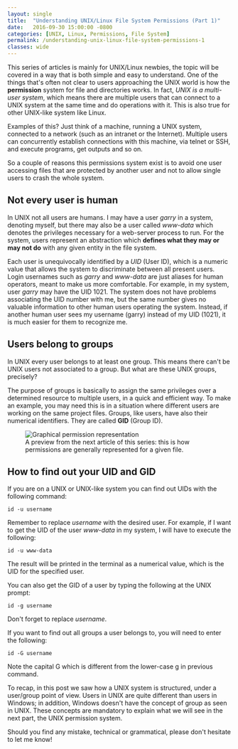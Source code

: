 ```yaml
---
layout: single
title:  "Understanding UNIX/Linux File System Permissions (Part 1)"
date:   2016-09-30 15:00:00 -0800
categories: [UNIX, Linux, Permissions, File System]
permalink: /understanding-unix-linux-file-system-permissions-1
classes: wide
---
```

This series of articles is mainly for UNIX/Linux newbies, the topic will be covered in a way that is both simple and easy to understand. One of the things that's often not clear to users approaching the UNIX world is how the **permission** system for file and directories works. In fact, _UNIX is a multi-user system_, which means there are multiple users that can connect to a UNIX system at the same time and do operations with it. This is also true for other UNIX-like system like Linux.

Examples of this? Just think of a machine, running a UNIX system, connected to a network (such as an intranet or the Internet). Multiple users can concurrently establish connections with this machine, via telnet or SSH, and execute programs, get outputs and so on.

So a couple of reasons this permissions system exist is to avoid one user accessing files that are protected by another user and not to allow single users to crash the whole system.

## Not every user is human
In UNIX not all users are humans. I may have a user _garry_ in a system, denoting myself, but there may also be a user called _www-data_ which denotes the privileges necessary for a web-server process to run. For the system, users represent an abstraction which **defines what they may or may not do** with any given entity in the file system.

Each user is unequivocally identified by a *UID* (User ID), which is a numeric value that allows the system to discriminate between all present users. Login usernames such as _garry_ and _www-data_ are just aliases for human operators, meant to make us more comfortable. For example, in my system, user _garry_ may have the UID 1021. The system does not have problems associating the UID number with me, but the same number gives no valuable information to other human users operating the system. Instead, if another human user sees my username (garry) instead of my UID (1021), it is much easier for them to recognize me.

## Users belong to groups
In UNIX every user belongs to at least one group. This means there can't be UNIX users not associated to a group. But what are these UNIX groups, precisely?

The purpose of groups is basically to assign the same privileges over a determined resource to multiple users, in a quick and efficient way. To make an example, you may need this is in a situation where different users are working on the same project files. 
Groups, like users, have also their numerical identifiers. They are called **GID** (Group ID).

<figure>
  <img src="{{site.url}}/assets/images/2016-09-30/perm-1.png" alt="Graphical permission representation"/>
  <figcaption>A preview from the next article of this series: this is how permissions are generally represented for a given file.</figcaption>
</figure>

## How to find out your UID and GID
If you are on a UNIX or UNIX-like system you can find out UIDs with the following command:
```
id -u username  
```
Remember to replace _username_ with the desired user. For example, if I want to get the UID of the user _www-data_ in my system, I will have to execute the following:
```
id -u www-data
```  
The result will be printed in the terminal as a numerical value, which is the UID for the specified user.

You can also get the GID of a user by typing the following at the UNIX prompt:
```
id -g username  
```
Don't forget to replace _username_.

If you want to find out all groups a user belongs to, you will need to enter the following:
```
id -G username  
```
Note the capital G which is different from the lower-case g in previous command.

To recap, in this post we saw how a UNIX system is structured, under a user/group point of view. Users in UNIX are quite different than users in Windows; in addition, Windows doesn't have the concept of group as seen in UNIX. These concepts are mandatory to explain what we will see in the next part, the UNIX permission system.

Should you find any mistake, technical or grammatical, please don't hesitate to let me know!

